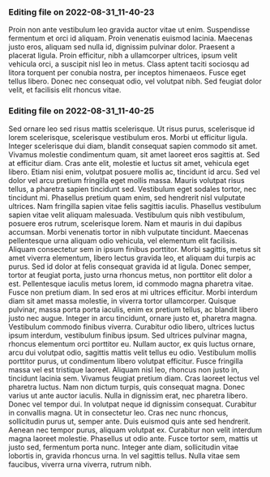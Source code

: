 

### Editing file on 2022-08-31_11-40-23

Proin non ante vestibulum leo gravida auctor vitae ut enim. Suspendisse fermentum et orci id aliquam. Proin venenatis euismod lacinia. Maecenas justo eros, aliquam sed nulla id, dignissim pulvinar dolor. Praesent a placerat ligula. Proin efficitur, nibh a ullamcorper ultrices, ipsum velit vehicula orci, a suscipit nisl leo in metus. Class aptent taciti sociosqu ad litora torquent per conubia nostra, per inceptos himenaeos. Fusce eget tellus libero. Donec nec consequat odio, vel volutpat nibh. Sed feugiat dolor velit, et facilisis elit rhoncus vitae.




### Editing file on 2022-08-31_11-40-25

Sed ornare leo sed risus mattis scelerisque. Ut risus purus, scelerisque id lorem scelerisque, scelerisque vestibulum eros. Morbi ut efficitur ligula. Integer scelerisque dui diam, blandit consequat sapien commodo sit amet. Vivamus molestie condimentum quam, sit amet laoreet eros sagittis at. Sed at efficitur diam. Cras ante elit, molestie et luctus sit amet, vehicula eget libero. Etiam nisi enim, volutpat posuere mollis ac, tincidunt id arcu. Sed vel dolor vel arcu pretium fringilla eget mollis massa. Mauris volutpat risus tellus, a pharetra sapien tincidunt sed. Vestibulum eget sodales tortor, nec tincidunt mi. Phasellus pretium quam enim, sed hendrerit nisl vulputate ultrices. Nam fringilla sapien vitae felis sagittis iaculis. Phasellus vestibulum sapien vitae velit aliquam malesuada.
Vestibulum quis nibh vestibulum, posuere eros rutrum, scelerisque lorem. Nam et mauris in dui dapibus accumsan. Morbi venenatis tortor in nibh vulputate tincidunt. Maecenas pellentesque urna aliquam odio vehicula, vel elementum elit facilisis. Aliquam consectetur sem in ipsum finibus porttitor. Morbi sagittis, metus sit amet viverra elementum, libero lectus gravida leo, et aliquam dui turpis ac purus. Sed id dolor at felis consequat gravida id at ligula. Donec semper, tortor at feugiat porta, justo urna rhoncus metus, non porttitor elit dolor a est. Pellentesque iaculis metus lorem, id commodo magna pharetra vitae.
Fusce non pretium diam. In sed eros at mi ultrices efficitur. Morbi interdum diam sit amet massa molestie, in viverra tortor ullamcorper. Quisque pulvinar, massa porta porta iaculis, enim ex pretium tellus, ac blandit libero justo nec augue. Integer in arcu tincidunt, ornare justo et, pharetra magna. Vestibulum commodo finibus viverra. Curabitur odio libero, ultrices luctus ipsum interdum, vestibulum finibus ipsum. Sed ultrices pulvinar magna, rhoncus elementum orci porttitor eu.
Nullam auctor, ex quis luctus ornare, arcu dui volutpat odio, sagittis mattis velit tellus eu odio. Vestibulum mollis porttitor purus, ut condimentum libero volutpat efficitur. Fusce fringilla massa vel est tristique laoreet. Aliquam nisl leo, rhoncus non justo in, tincidunt lacinia sem. Vivamus feugiat pretium diam. Cras laoreet lectus vel pharetra luctus. Nam non dictum turpis, quis consequat magna. Donec varius ut ante auctor iaculis. Nulla in dignissim erat, nec pharetra libero. Donec vel tempor dui. In volutpat neque id dignissim consequat. Curabitur in convallis magna.
Ut in consectetur leo. Cras nec nunc rhoncus, sollicitudin purus ut, semper ante. Duis euismod quis ante sed hendrerit. Aenean nec tempor purus, aliquam volutpat ex. Curabitur non velit interdum magna laoreet molestie. Phasellus ut odio ante. Fusce tortor sem, mattis ut justo sed, fermentum porta nunc. Integer ante diam, sollicitudin vitae lobortis in, gravida rhoncus urna. In vel sagittis tellus. Nulla vitae sem faucibus, viverra urna viverra, rutrum nibh.


